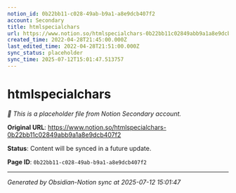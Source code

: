 ```yaml
---
notion_id: 0b22bb11-c028-49ab-b9a1-a8e9dcb407f2
account: Secondary
title: htmlspecialchars
url: https://www.notion.so/htmlspecialchars-0b22bb11c02849abb9a1a8e9dcb407f2
created_time: 2022-04-28T21:45:00.000Z
last_edited_time: 2022-04-28T21:51:00.000Z
sync_status: placeholder
sync_time: 2025-07-12T15:01:47.513757
---
```


# htmlspecialchars

*🔄 This is a placeholder file from Notion Secondary account.*

**Original URL**: https://www.notion.so/htmlspecialchars-0b22bb11c02849abb9a1a8e9dcb407f2

**Status**: Content will be synced in a future update.

**Page ID**: `0b22bb11-c028-49ab-b9a1-a8e9dcb407f2`

---

*Generated by Obsidian-Notion sync at 2025-07-12 15:01:47*
